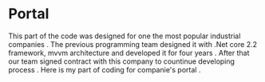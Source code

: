# Portal
This part of the code was designed for one the most popular industrial companies .
The previous programming team designed it with .Net core 2.2 framework, mvvm architecture and developed it for four years .
After that our team signed contract with this company to countinue developing process . 
Here is my part of coding for companie's portal .
